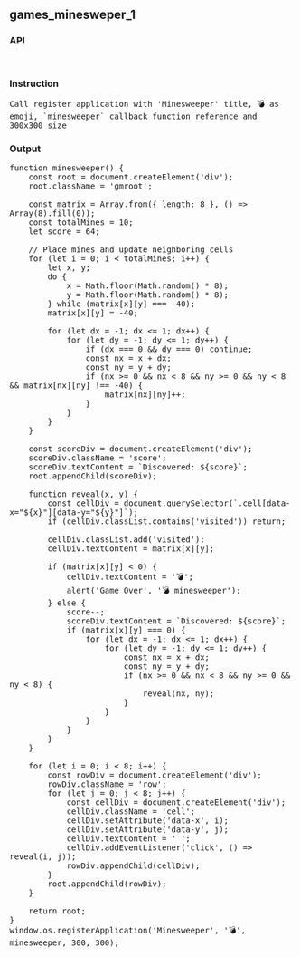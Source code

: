 ## games_minesweper_1
### API

<pre style='text-wrap: wrap'>

</pre>
### Instruction

<pre style='text-wrap: wrap'>
Call register application with 'Minesweeper' title, 💣 as emoji, `minesweeper` callback function reference and 300x300 size
</pre>
### Output

<pre style='text-wrap: wrap'>
function minesweeper() {
    const root = document.createElement('div');
    root.className = 'gmroot';

    const matrix = Array.from({ length: 8 }, () => Array(8).fill(0));
    const totalMines = 10;
    let score = 64;

    // Place mines and update neighboring cells
    for (let i = 0; i < totalMines; i++) {
        let x, y;
        do {
            x = Math.floor(Math.random() * 8);
            y = Math.floor(Math.random() * 8);
        } while (matrix[x][y] === -40);
        matrix[x][y] = -40;

        for (let dx = -1; dx <= 1; dx++) {
            for (let dy = -1; dy <= 1; dy++) {
                if (dx === 0 && dy === 0) continue;
                const nx = x + dx;
                const ny = y + dy;
                if (nx >= 0 && nx < 8 && ny >= 0 && ny < 8 && matrix[nx][ny] !== -40) {
                    matrix[nx][ny]++;
                }
            }
        }
    }

    const scoreDiv = document.createElement('div');
    scoreDiv.className = 'score';
    scoreDiv.textContent = `Discovered: ${score}`;
    root.appendChild(scoreDiv);

    function reveal(x, y) {
        const cellDiv = document.querySelector(`.cell[data-x="${x}"][data-y="${y}"]`);
        if (cellDiv.classList.contains('visited')) return;

        cellDiv.classList.add('visited');
        cellDiv.textContent = matrix[x][y];

        if (matrix[x][y] < 0) {
            cellDiv.textContent = '💣';
            alert('Game Over', '💣 minesweeper');
        } else {
            score--;
            scoreDiv.textContent = `Discovered: ${score}`;
            if (matrix[x][y] === 0) {
                for (let dx = -1; dx <= 1; dx++) {
                    for (let dy = -1; dy <= 1; dy++) {
                        const nx = x + dx;
                        const ny = y + dy;
                        if (nx >= 0 && nx < 8 && ny >= 0 && ny < 8) {
                            reveal(nx, ny);
                        }
                    }
                }
            }
        }
    }

    for (let i = 0; i < 8; i++) {
        const rowDiv = document.createElement('div');
        rowDiv.className = 'row';
        for (let j = 0; j < 8; j++) {
            const cellDiv = document.createElement('div');
            cellDiv.className = 'cell';
            cellDiv.setAttribute('data-x', i);
            cellDiv.setAttribute('data-y', j);
            cellDiv.textContent = ' ';
            cellDiv.addEventListener('click', () => reveal(i, j));
            rowDiv.appendChild(cellDiv);
        }
        root.appendChild(rowDiv);
    }

    return root;
}
window.os.registerApplication('Minesweeper', '💣', minesweeper, 300, 300);

</pre>
